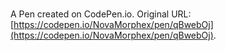 # 

A Pen created on CodePen.io. Original URL: [https://codepen.io/NovaMorphex/pen/qBwebOj](https://codepen.io/NovaMorphex/pen/qBwebOj).

